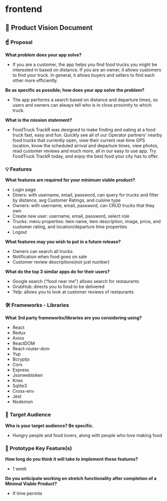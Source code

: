 # frontend

## 👀 Product Vision Document

### ☝️ Proposal

**What problem does your app solve?**
- If you are a customer, the app helps you find food trucks you might be interested in based on distance. If you are an owner, it allows customers to find your truck. In general, it allows buyers and sellers to find each other more efficiently.

**Be as specific as possible; how does your app solve the problem?**
- The app performs a search based on distance and departure times, so users and owners can always tell who is in close proximity to which truck.

**What is the mission statement?**
- FoodTruck TrackR was designed to make finding and eating at a food truck fast, easy and fun. Quickly see all of our Operator partners' nearby food trucks that currently open, view their current real-time GPS location, know the scheduled arrival and departure times, view photos, read customer reviews and much more, all in our easy to use app. Try FoodTruck TrackR today, and enjoy the best food your city has to offer.

### 💡 Features

**What features are required for your minimum viable product?**
- Login page
- Diners: with username, email, password, can query for trucks and filter by distance, avg Customer Ratings, and cuisine type
- Owners: with username, email, password, can CRUD trucks that they own
- Create new user: username, email, password, select role
- Trucks: menu properties: item name, item description, image, price, and customer rating, and location/departure time properties
- Logout

**What features may you wish to put in a future release?**
- Owners can search all trucks.
- Notification when food goes on sale
- Customer review descriptions(not just number)

**What do the top 3 similar apps do for their users?**
- Google search (“food near me”) allows search for restaurants 
- GrubHub: directs you to food to be delivered 
- Yelp: allows you to look at customer reviews of restaurants


### 🛠 Frameworks - Libraries

**What 3rd party frameworks/libraries are you considering using?**
- React
- Redux
- Axios
- ReactDOM
- React-router-dom
- Yup
- Bcryptjs
- Cors
- Express
- Jsonwebtoken
- Knex
- Sqlite3
- Cross-env
- Jest
- Nodemon


### 🎯 Target Audience

**Who is your target audience? Be specific.**
- Hungry people and food lovers, along with people who love making food


### 🔑 Prototype Key Feature(s)

**How long do you think it will take to implement these features?**
- 1 week

**Do you anticipate working on stretch functionality after completion of a Minimal Viable Product?**
- If time permits

